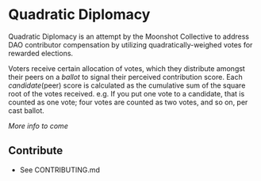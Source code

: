 # Quadratic Diplomacy

Quadratic Diplomacy is an attempt by the Moonshot Collective to address DAO contributor compensation by utilizing quadratically-weighed votes for rewarded elections.

Voters receive certain allocation of votes, which they distribute amongst their peers on a _ballot_ to signal their perceived contribution score. Each _candidate_(peer) score is calculated as the cumulative sum of the square root of the votes received. e.g. If you put one vote to a candidate, that is counted as one vote; four votes are counted as two votes, and so on, per cast ballot.

_More info to come_

## Contribute

- See CONTRIBUTING.md
